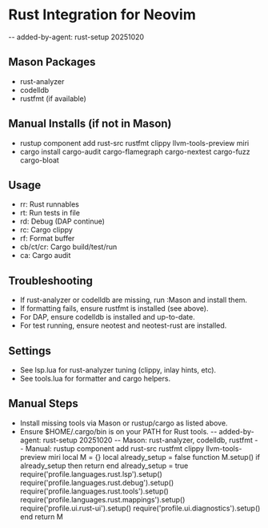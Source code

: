 # Rust Integration for Neovim

-- added-by-agent: rust-setup 20251020

## Mason Packages
- rust-analyzer
- codelldb
- rustfmt (if available)

## Manual Installs (if not in Mason)
- rustup component add rust-src rustfmt clippy llvm-tools-preview miri
- cargo install cargo-audit cargo-flamegraph cargo-nextest cargo-fuzz cargo-bloat

## Usage
- <leader>rr: Rust runnables
- <leader>rt: Run tests in file
- <leader>rd: Debug (DAP continue)
- <leader>rc: Cargo clippy
- <leader>rf: Format buffer
- <leader>cb/ct/cr: Cargo build/test/run
- <leader>ca: Cargo audit

## Troubleshooting
- If rust-analyzer or codelldb are missing, run :Mason and install them.
- If formatting fails, ensure rustfmt is installed (see above).
- For DAP, ensure codelldb is installed and up-to-date.
- For test running, ensure neotest and neotest-rust are installed.

## Settings
- See lsp.lua for rust-analyzer tuning (clippy, inlay hints, etc).
- See tools.lua for formatter and cargo helpers.

## Manual Steps
- Install missing tools via Mason or rustup/cargo as listed above.
- Ensure $HOME/.cargo/bin is on your PATH for Rust tools.
-- added-by-agent: rust-setup 20251020
-- Mason: rust-analyzer, codelldb, rustfmt
-- Manual: rustup component add rust-src rustfmt clippy llvm-tools-preview miri
local M = {}
local already_setup = false
function M.setup()
  if already_setup then return end
  already_setup = true
  require('profile.languages.rust.lsp').setup()
  require('profile.languages.rust.debug').setup()
  require('profile.languages.rust.tools').setup()
  require('profile.languages.rust.mappings').setup()
  require('profile.ui.rust-ui').setup()
  require('profile.ui.diagnostics').setup()
end
return M

